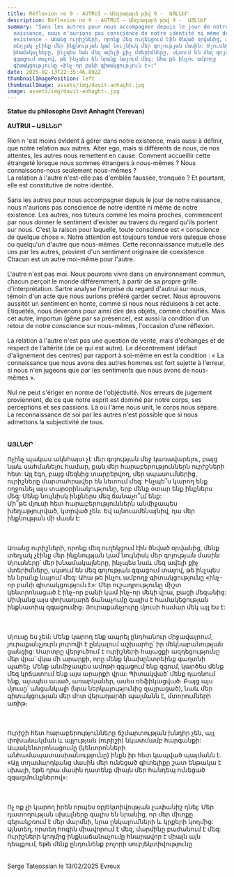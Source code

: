 ```yaml
---
title: Réflexion no 9 - AUTRUI – Անդրադարձ թիվ 9 -  ԱՅԼՆԵՐ
description: Réflexion no 9 - AUTRUI – Անդրադարձ թիվ 9 -  ԱՅԼՆԵՐ
summary: "Sans les autres pour nous accompagner depuis le jour de notre
  naissance, nous n'aurions pas conscience de notre identité ni même de notre
  existence - Առանց ուրիշների, որոնք մեզ ուղեկցում էին ծնված օրվանից, մենք
  տեղյակ չէինք մեր ինքնության կամ նույնիսկ մեր գոյության մասին: Մյուսները՝ մեր
  խնամակալները, ինչպես նաև մեզ ավելի քիչ մտերիմները, սկսում են մեզ գոյության
  զգացում տալով, թե ինչպես են նրանք նայում մեզ: Ահա թե ինչու ամբողջ
  գիտակցությունը «ինչ-որ բանի գիտակցություն է»:"
date: 2025-02-13T22:35:46.892Z
thumbnailImagePosition: left
thumbnailImage: assets/img/davit-anhaght.jpg
image: assets/img/davit-anhaght-.jpg
---
```

**Statue du philosophe Davit Anhaght (Yerevan)**\
\
**AUTRUI – ԱՅԼՆԵՐ**\
\
Rien n 'est moins évident à gérer dans notre existence, mais aussi à définir, que notre relation aux autres. Alter ego, mais si différents de nous, de nos attentes, les autres nous remettent en cause. Comment accueillir cette étrangeté lorsque nous sommes étrangers à nous-mêmes ? Nous connaissons-nous seulement nous-mêmes ?\
La relation à l'autre n'est-elle pas d'emblée faussée, tronquée ? Et pourtant, elle est constitutive de notre identité.\
\
Sans les autres pour nous accompagner depuis le jour de notre naissance, nous n'aurions pas conscience de notre identité ni même de notre existence. Les autres, nos tuteurs comme les moins proches, commencent par nous donner le sentiment d'exister au travers du regard qu'ils portent sur nous. C'est la raison pour laquelle, toute conscience est « conscience de quelque chose ». Notre attention est toujours tendue vers quleque chose ou quelqu'un d'autre que nous-mêmes. Cette reconnaissance mutuelle des uns par les autres, provient d'un sentiment originaire de coexistence. Chacun est un autre moi-même pour l'autre.\
\
L'autre n'est pas moi. Nous pouvons vivre dans un environnement commun, chacun perçoit le monde différemment, à partir de sa propre grille d'interprétation. Sartre analyse l'emprise du regard d'autrui sur nous, témoin d'un acte que nous aurions préféré garder secret. Nous éprouvons aussitôt un sentiment en honte, comme si nous nous réduisons à cet acte. Etiquetés, nous devenons pour ainsi dire des objets, comme chosifiés. Mais cet autre, importun (gêne par sa présence), est aussi la condition d'un retour de notre conscience sur nous-mêmes, l'occasion d'une réflexion.\
\
La relation à l'autre n'est pas une question de vérité, mais d'échanges et de respect de l'altérité (de ce qui est autre). Le décentrement (défaut d'alignement des centres) par rapport à soi-même en est la condition : « La connaissance que nous avons des autres hommes est fort sujette à l'erreur, si nous n'en jugeons que par les sentiments que nous avons de nous-mêmes ».\
\
Nul ne peut s'ériger en norme de l'objéctivité. Nos erreurs de jugement proviennent, de ce que notre esprit est dominé par notre corps, ses perceptions et ses passions. Là où l'âme nous unit, le corps nous sépare. La reconnaissance de soi par les autres n'est possible que si nous admettons la subjectivité de tous.\
\
\
**ԱՅԼՆԵՐ**\
\
Ոչինչ պակաս ակնհայտ չէ մեր գոյության մեջ կառավարելու, բայց նաև սահմանելու համար, քան մեր հարաբերություններն ուրիշների հետ: Այլ էգո, բայց մեզնից տարբերվող, մեր սպասումներից, ուրիշները մարտահրավեր են նետում մեզ: Ինչպե՞ս կարող ենք ողջունել այս տարօրինակությունը, երբ մենք օտար ենք ինքներս մեզ: Մենք նույնիսկ ինքներս մեզ ճանաչո՞ւմ ենք:\
Մի՞թե մյուսի հետ հարաբերություններն անմիջապես խեղաթյուրված, կտրված չեն։ Եվ այնուամենայնիվ, դա մեր ինքնության մի մասն է:\
\
\
\
Առանց ուրիշների, որոնք մեզ ուղեկցում էին ծնված օրվանից, մենք տեղյակ չէինք մեր ինքնության կամ նույնիսկ մեր գոյության մասին: Մյուսները՝ մեր խնամակալները, ինչպես նաև մեզ ավելի քիչ մտերիմները, սկսում են մեզ գոյության զգացում տալով, թե ինչպես են նրանք նայում մեզ: Ահա թե ինչու ամբողջ գիտակցությունը «ինչ-որ բանի գիտակցություն է»: Մեր ուշադրությունը միշտ կենտրոնացած է ինչ-որ բանի կամ ինչ-որ մեկի վրա, բացի մեզանից: Միմյանց այս փոխադարձ ճանաչումը գալիս է համակեցության ինքնատիպ զգացումից։ Յուրաքանչյուրը մյուսի համար մեկ այլ ես է:\
\
\
\
Մյուսը ես չեմ։ Մենք կարող ենք ապրել ընդհանուր միջավայրում, յուրաքանչյուրն յուրովի է ընկալում աշխարհը՝ իր մեկնաբանության ցանցից: Սարտրը վերլուծում է ուրիշների հայացքի ազդեցությունը մեր վրա՝ վկա մի արարքի, որը մենք կնախընտրեինք գաղտնի պահել։ Մենք անմիջապես ամոթի զգացում ենք զգում, կարծես մենք մեզ կրճատում ենք այս արարքի վրա: Պիտակված՝ մենք դառնում ենք, այսպես ասած, առարկաներ, ասես ռեֆիկացված։ Բայց այս մյուսը՝ անցանկալի (նրա ներկայությունից զայրացած), նաև մեր գիտակցության մեր մոտ վերադարձի պայմանն է, մտորումների առիթ։\
\
\
\
Ուրիշի հետ հարաբերությունները ճշմարտության խնդիր չեն, այլ փոխանակման և այլության (ուրիշի) նկատմամբ հարգանքի: Ապակենտրոնացումը (կենտրոնների անհամապատասխանությունը) ինքն իր հետ կապված պայմանն է. «Այլ տղամարդկանց մասին մեր ունեցած գիտելիքը շատ ենթակա է սխալի, եթե դրա մասին դատենք միայն մեր հանդեպ ունեցած զգացմունքներով»:\
\
\
\
Ոչ ոք չի կարող իրեն որպես օբյեկտիվության չափանիշ դնել: Մեր դատողության սխալները գալիս են նրանից, որ մեր միտքը գերակշռում է մեր մարմնի, նրա ընկալումների և կրքերի կողմից: Այնտեղ, որտեղ հոգին միավորում է մեզ, մարմինը բաժանում է մեզ: Ուրիշների կողմից ինքնաճանաչումը հնարավոր է միայն այն դեպքում, եթե մենք ընդունենք բոլորի սուբյեկտիվությունը\
\
\
Serge Tateossian le 13/02/2025 Evreux